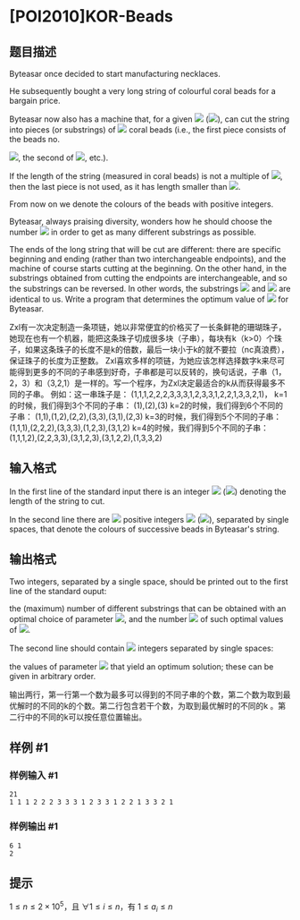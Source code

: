 # [POI2010]KOR-Beads

## 题目描述

Byteasar once decided to start manufacturing necklaces.

He subsequently bought a very long string of colourful coral beads for a bargain price.

Byteasar now also has a machine that, for a given ![](http://main.edu.pl/images/OI17/kor-en-tex.1.png) (![](http://main.edu.pl/images/OI17/kor-en-tex.2.png)), can cut the string    into pieces (or substrings) of ![](http://main.edu.pl/images/OI17/kor-en-tex.3.png) coral beads (i.e., the first piece consists of the beads no.

![](http://main.edu.pl/images/OI17/kor-en-tex.4.png), the second of ![](http://main.edu.pl/images/OI17/kor-en-tex.5.png), etc.).

If the length of the string (measured in coral beads) is not a multiple of ![](http://main.edu.pl/images/OI17/kor-en-tex.6.png),    then the last piece is not used, as it has length smaller than ![](http://main.edu.pl/images/OI17/kor-en-tex.7.png).

From now on we denote the colours of the beads with positive integers.

Byteasar, always praising diversity, wonders how he should choose the number ![](http://main.edu.pl/images/OI17/kor-en-tex.8.png)    in order to get as many different substrings as possible.

The ends of the long string that will be cut are different: there are specific    beginning and ending (rather than two interchangeable endpoints), and the machine    of course starts cutting at the beginning. On the other hand, in the substrings    obtained from cutting the endpoints are interchangeable, and so the substrings    can be reversed. In other words, the substrings ![](http://main.edu.pl/images/OI17/kor-en-tex.9.png) and ![](http://main.edu.pl/images/OI17/kor-en-tex.10.png) are    identical to us. Write a program that determines the optimum value of ![](http://main.edu.pl/images/OI17/kor-en-tex.11.png) for Byteasar.

Zxl有一次决定制造一条项链，她以非常便宜的价格买了一长条鲜艳的珊瑚珠子，她现在也有一个机器，能把这条珠子切成很多块（子串），每块有k（k>0）个珠子，如果这条珠子的长度不是k的倍数，最后一块小于k的就不要拉（nc真浪费），保证珠子的长度为正整数。 Zxl喜欢多样的项链，为她应该怎样选择数字k来尽可能得到更多的不同的子串感到好奇，子串都是可以反转的，换句话说，子串（1，2，3）和（3,2,1）是一样的。写一个程序，为Zxl决定最适合的k从而获得最多不同的子串。 例如：这一串珠子是： (1,1,1,2,2,2,3,3,3,1,2,3,3,1,2,2,1,3,3,2,1)， k=1的时候，我们得到3个不同的子串： (1),(2),(3) k=2的时候，我们得到6个不同的子串： (1,1),(1,2),(2,2),(3,3),(3,1),(2,3) k=3的时候，我们得到5个不同的子串：  (1,1,1),(2,2,2),(3,3,3),(1,2,3),(3,1,2) k=4的时候，我们得到5个不同的子串： (1,1,1,2),(2,2,3,3),(3,1,2,3),(3,1,2,2),(1,3,3,2)


## 输入格式

In the first line of the standard input there is an integer ![](http://main.edu.pl/images/OI17/kor-en-tex.37.png)      (![](http://main.edu.pl/images/OI17/kor-en-tex.38.png)) denoting the length of the string to cut.

In the second line there are ![](http://main.edu.pl/images/OI17/kor-en-tex.39.png) positive integers ![](http://main.edu.pl/images/OI17/kor-en-tex.40.png)      (![](http://main.edu.pl/images/OI17/kor-en-tex.41.png)), separated by single spaces, that denote      the colours of successive beads in Byteasar's string.


## 输出格式

Two integers, separated by a single space, should be printed out to the first line of the standard ouput:

the (maximum) number of different substrings that can be obtained with an optimal choice    of parameter ![](http://main.edu.pl/images/OI17/kor-en-tex.42.png), and the number ![](http://main.edu.pl/images/OI17/kor-en-tex.43.png) of such optimal values of ![](http://main.edu.pl/images/OI17/kor-en-tex.44.png).

The second line should contain ![](http://main.edu.pl/images/OI17/kor-en-tex.45.png) integers separated by single spaces:

the values of parameter ![](http://main.edu.pl/images/OI17/kor-en-tex.46.png) that yield an optimum solution;    these can be given in arbitrary order.

输出两行，第一行第一个数为最多可以得到的不同子串的个数，第二个数为取到最优解时的不同的k的个数。第二行包含若干个数，为取到最优解时的不同的k 。第二行中的不同的k可以按任意位置输出。


## 样例 #1

### 样例输入 #1
```
21
1 1 1 2 2 2 3 3 3 1 2 3 3 1 2 2 1 3 3 2 1
```

### 样例输出 #1

```
6 1
2
```

## 提示

$1≤n≤2\times 10^5$，且 $\forall 1\le i\le n$，有 $1\le a_i\le n$

